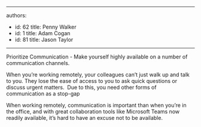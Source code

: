 

---
authors:
  - id: 62
    title: Penny Walker
  - id: 1
    title: Adam Cogan
  - id: 81
    title: Jason Taylor
---




<span class='intro'> Prioritize Communication - Make yourself&#160;highly available on a number of communication channels.<br> </span>

<p>When you’re working remotely, your colleagues can’t just walk up and talk to you. They lose the ease of access to you to ask quick questions or discuss urgent matters.&#160; Due to this, you need other forms of communication as a stop-gap<br></p><p>When working remotely, communication is important than when you’re in the office, and with great collaboration tools like Microsoft Teams now readily available, it’s hard to have an excuse not to be available.​<br></p>


